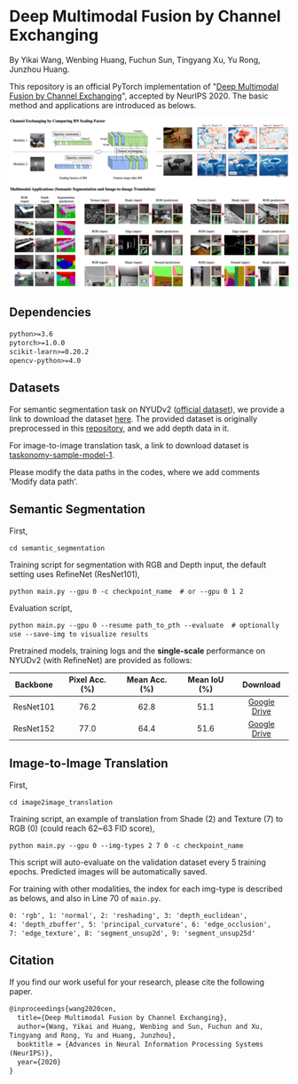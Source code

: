 # Deep Multimodal Fusion by Channel Exchanging

By Yikai Wang, Wenbing Huang, Fuchun Sun, Tingyang Xu, Yu Rong, Junzhou Huang.

This repository is an official PyTorch implementation of "[Deep Multimodal Fusion by Channel Exchanging](https://arxiv.org/abs/2011.05005)", accepted by NeurIPS 2020. The basic method and applications are introduced as belows.

<p align="center"><img src="assets/introduction.png" width="820" /></p>

## Dependencies

```
python>=3.6
pytorch>=1.0.0
scikit-learn>=0.20.2
opencv-python>=4.0
```

## Datasets

For semantic segmentation task on NYUDv2 ([official dataset](https://cs.nyu.edu/~silberman/datasets/nyu_depth_v2.html)), we provide a link to download the dataset [here](https://drive.google.com/drive/folders/1mXmOXVsd5l9-gYHk92Wpn6AcKAbE0m3X?usp=sharing). The provided dataset is originally preprocessed in this [repository](https://github.com/DrSleep/light-weight-refinenet), and we add depth data in it.

For image-to-image translation task, a link to download dataset is [taskonomy-sample-model-1](https://github.com/alexsax/taskonomy-sample-model-1.git).

Please modify the data paths in the codes, where we add comments 'Modify data path'.


## Semantic Segmentation


First, 
```
cd semantic_segmentation
```
Training script for segmentation with RGB and Depth input, the default setting uses RefineNet (ResNet101),
```
python main.py --gpu 0 -c checkpoint_name  # or --gpu 0 1 2
```
Evaluation script,
```
python main.py --gpu 0 --resume path_to_pth --evaluate  # optionally use --save-img to visualize results
```

Pretrained models, training logs and the **single-scale** performance on NYUDv2 (with RefineNet) are provided as follows:

| Backbone | Pixel Acc. (%) | Mean Acc. (%) | Mean IoU (%) | Download | 
|:-----------:|:-----------:|:-----------:|:-----------:|:-----------:|
| ResNet101 | 76.2 | 62.8 | 51.1 | [Google Drive](https://drive.google.com/drive/folders/1wim_cBG-HW0bdipwA1UbnGeDwjldPIwV?usp=sharing)|
| ResNet152 | 77.0 | 64.4 | 51.6 | [Google Drive](https://drive.google.com/drive/folders/1DGF6vHLDgBgLrdUNJOLYdoXCuEKbIuRs?usp=sharing)|


## Image-to-Image Translation

First, 
```
cd image2image_translation
```
Training script, an example of translation from Shade (2) and Texture (7) to RGB (0) (could reach 62~63 FID score),
```
python main.py --gpu 0 --img-types 2 7 0 -c checkpoint_name
```
This script will auto-evaluate on the validation dataset every 5 training epochs. Predicted images will be automatically saved.

For training with other modalities, the index for each img-type is described as belows, and also in Line 70 of ```main.py```.
```
0: 'rgb', 1: 'normal', 2: 'reshading', 3: 'depth_euclidean', 
4: 'depth_zbuffer', 5: 'principal_curvature', 6: 'edge_occlusion', 
7: 'edge_texture', 8: 'segment_unsup2d', 9: 'segment_unsup25d'
```

## Citation
If you find our work useful for your research, please cite the following paper.
```
@inproceedings{wang2020cen,
  title={Deep Multimodal Fusion by Channel Exchanging},
  author={Wang, Yikai and Huang, Wenbing and Sun, Fuchun and Xu, Tingyang and Rong, Yu and Huang, Junzhou},
  booktitle = {Advances in Neural Information Processing Systems (NeurIPS)},
  year={2020}
}
```
